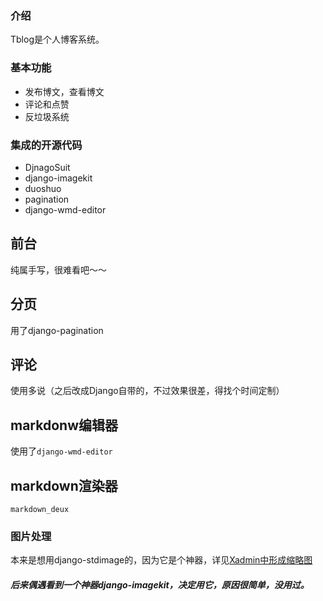 ### 介绍
Tblog是个人博客系统。

### 基本功能
* 发布博文，查看博文
* 评论和点赞
* 反垃圾系统

### 集成的开源代码
* DjnagoSuit
* django-imagekit
* duoshuo
* pagination
* django-wmd-editor

## 前台
纯属手写，很难看吧～～

## 分页
用了django-pagination

## 评论
使用多说（之后改成Django自带的，不过效果很差，得找个时间定制）


## markdonw编辑器
使用了`django-wmd-editor`
 
## markdown渲染器
`markdown_deux`


### 图片处理
本来是想用django-stdimage的，因为它是个神器，详见[Xadmin中形成缩略图](http://tulpar008.github.io/xadmin-list_displayzhong-xian-shi-suo-lue-tu.html)    
##### 后来偶遇看到一个神器django-imagekit，决定用它，原因很简单，没用过。
